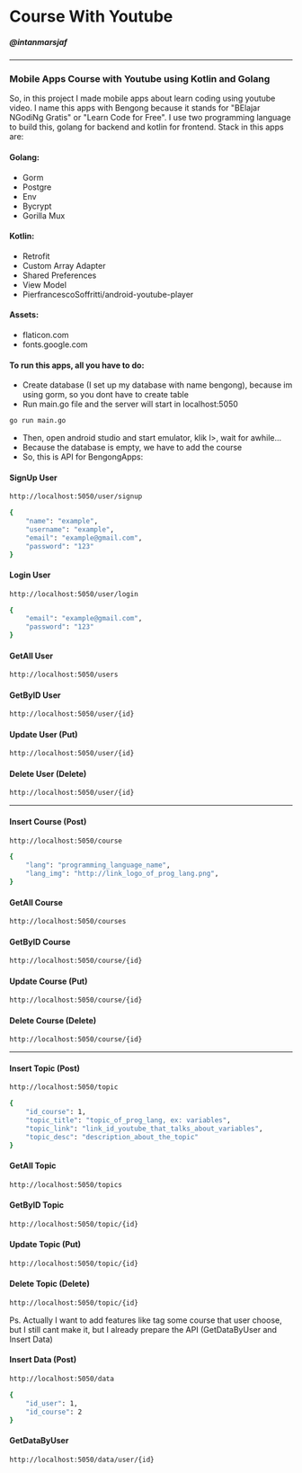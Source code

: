 # Course With Youtube
##### @intanmarsjaf
-----------------------
### Mobile Apps Course with Youtube using Kotlin and Golang
So, in this project I made mobile apps about learn coding using youtube video. I name this apps with Bengong because it stands for "BElajar NGodiNg Gratis" or "Learn Code for Free".
I use two programming language to build this, golang for backend and kotlin for frontend. Stack in this apps are:
#### Golang:
+ Gorm
+ Postgre
+ Env
+ Bycrypt
+ Gorilla Mux
#### Kotlin:
+ Retrofit
+ Custom Array Adapter
+ Shared Preferences
+ View Model
+ PierfrancescoSoffritti/android-youtube-player
#### Assets:
+ flaticon.com
+ fonts.google.com

#### To run this apps, all you have to do:
+ Create database (I set up my database with name bengong), because im using gorm, so you dont have to create table
+ Run main.go file and the server will start in localhost:5050
```sh
go run main.go
```
+ Then, open android studio and start emulator, klik l>, wait for awhile...
+ Because the database is empty, we have to add the course
+ So, this is API for BengongApps:
#### SignUp User
```sh
http://localhost:5050/user/signup
```
```sh
{
    "name": "example",
    "username": "example",
    "email": "example@gmail.com",
    "password": "123"
}
```
#### Login User
```sh
http://localhost:5050/user/login
```
```sh
{
    "email": "example@gmail.com",
    "password": "123"
}
```
#### GetAll User
```sh
http://localhost:5050/users
```
#### GetByID User
```sh
http://localhost:5050/user/{id}
```
#### Update User (Put)
```sh
http://localhost:5050/user/{id}
```
#### Delete User (Delete)
```sh
http://localhost:5050/user/{id}
```
----------------------------------
#### Insert Course (Post)
```sh
http://localhost:5050/course
```
```sh
{
    "lang": "programming_language_name",
    "lang_img": "http://link_logo_of_prog_lang.png",
}
```
#### GetAll Course
```sh
http://localhost:5050/courses
```
#### GetByID Course
```sh
http://localhost:5050/course/{id}
```
#### Update Course (Put)
```sh
http://localhost:5050/course/{id}
```
#### Delete Course (Delete)
```sh
http://localhost:5050/course/{id}
```
----------------------------------
#### Insert Topic (Post)
```sh
http://localhost:5050/topic
```
```sh
{
    "id_course": 1,
	"topic_title": "topic_of_prog_lang, ex: variables",
	"topic_link": "link_id_youtube_that_talks_about_variables",
	"topic_desc": "description_about_the_topic"
}
```
#### GetAll Topic
```sh
http://localhost:5050/topics
```
#### GetByID Topic
```sh
http://localhost:5050/topic/{id}
```
#### Update Topic (Put)
```sh
http://localhost:5050/topic/{id}
```
#### Delete Topic (Delete)
```sh
http://localhost:5050/topic/{id}
```
Ps. Actually I want to add features like tag some course that user choose, but I still cant make it, but I already prepare the API (GetDataByUser and Insert Data)
#### Insert Data (Post)
```sh
http://localhost:5050/data
```
```sh
{
	"id_user": 1,
	"id_course": 2
}
```
#### GetDataByUser
```sh
http://localhost:5050/data/user/{id}
```

